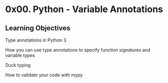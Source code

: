 # 0x00. Python - Variable Annotations

## Learning Objectives

Type annotations in Python 3

How you can use type annotations to specify function signatures and variable types

Duck typing

How to validate your code with mypy